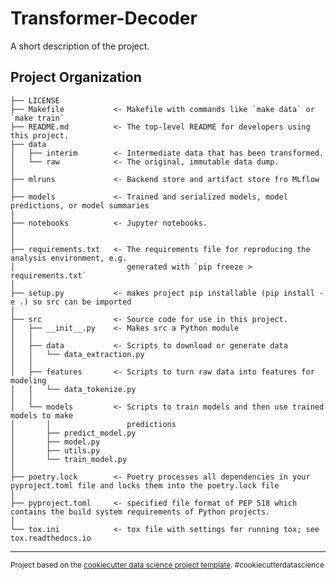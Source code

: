 Transformer-Decoder
==============================

A short description of the project.

Project Organization
------------

    ├── LICENSE
    ├── Makefile           <- Makefile with commands like `make data` or `make train`
    ├── README.md          <- The top-level README for developers using this project.
    ├── data
    │   ├── interim        <- Intermediate data that has been transformed.
    │   └── raw            <- The original, immutable data dump.
    │
    ├── mlruns             <- Backend store and artifact store fro MLflow
    │
    ├── models             <- Trained and serialized models, model predictions, or model summaries
    │
    ├── notebooks          <- Jupyter notebooks.
    │                        
    │
    ├── requirements.txt   <- The requirements file for reproducing the analysis environment, e.g.
    │                         generated with `pip freeze > requirements.txt`
    │
    ├── setup.py           <- makes project pip installable (pip install -e .) so src can be imported
    │
    ├── src                <- Source code for use in this project.
    │   ├── __init__.py    <- Makes src a Python module
    │   │
    │   ├── data           <- Scripts to download or generate data
    │   │   └── data_extraction.py
    │   │
    │   ├── features       <- Scripts to turn raw data into features for modeling
    │   │   └── data_tokenize.py
    │   │
    │   └── models         <- Scripts to train models and then use trained models to make
    │       │                 predictions
    │       ├── predict_model.py
    │       ├── model.py
    │       ├── utils.py
    │       └── train_model.py
    │
    ├── poetry.lock        <- Poetry processes all dependencies in your pyproject.toml file and locks them into the poetry.lock file
    │
    ├── pyproject.toml     <- specified file format of PEP 518 which contains the build system requirements of Python projects.
    │
    └── tox.ini            <- tox file with settings for running tox; see tox.readthedocs.io


--------

<p><small>Project based on the <a target="_blank" href="https://drivendata.github.io/cookiecutter-data-science/">cookiecutter data science project template</a>. #cookiecutterdatascience</small></p>
